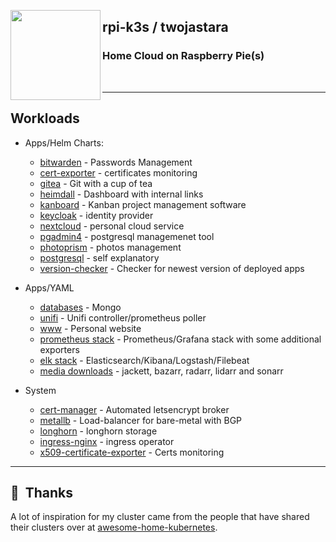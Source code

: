 <!--img src="assets/rpi.png" align="left" width="144px" height="144px"/-->

<img src="https://raspbernetes.github.io/img/logo.svg" align="left" width="144px"
height="144px"/>

## rpi-k3s / twojastara

### Home Cloud on Raspberry Pie(s)

<br>
<!--START_SECTION_PROFILE_VIEWS:readme-info-->

<!--END_SECTION_PROFILE_VIEWS:readme-info-->

* * *

## Workloads

- Apps/Helm Charts:

  - [bitwarden](cluster/cluster/helm/bitwarden) - Passwords Management
  - [cert-exporter](cluster/helm/cert-exporter) - certificates monitoring
  - [gitea](cluster/helm/gitea) - Git with a cup of tea
  - [heimdall](cluster/helm/heimdall) - Dashboard with internal links
  - [kanboard](cluster/helm/kanboard) - Kanban project management software
  - [keycloak](cluster/helm/keycloak) - identity provider
  - [nextcloud](cluster/helm/nextcloud) - personal cloud service
  - [pgadmin4](cluster/helm/pgadmin) - postgresql managemenet tool
  - [photoprism](cluster/helm/photoprism) - photos management
  - [postgresql](cluster/helm/postgresql) - self explanatory
  - [version-checker](cluster/helm/version-checker) - Checker for newest version of deployed apps

- Apps/YAML

  - [databases](cluster/apps/db) - Mongo
  - [unifi](cluster/apps/unifi) - Unifi controller/prometheus poller
  - [www](cluster/apps/www) - Personal website
  - [prometheus stack](cluster/apps/monitoring) - Prometheus/Grafana stack with some additional exporters
  - [elk stack](cluster/apps/logging) - Elasticsearch/Kibana/Logstash/Filebeat
  - [media downloads](cluster/apps/media) - jackett, bazarr, radarr, lidarr and sonarr

- System

  - [cert-manager](https://github.com/jetstack/cert-manager) - Automated letsencrypt broker
  - [metallb](cluster/core/networking) - Load-balancer for bare-metal with BGP
  - [longhorn](cluster/helm/longhorn) - longhorn storage
  - [ingress-nginx](cluster/helm/ingress-nginx) - ingress operator
  - [x509-certificate-exporter](cluster/helm/x509-certificate-exporter) - Certs monitoring
<!--START_SECTION_LINES_OF_CODE:readme-info-->

<!--END_SECTION_LINES_OF_CODE:readme-info-->

* * *

## :handshake:  Thanks

A lot of inspiration for my cluster came from the people that have shared their
clusters over at [awesome-home-kubernetes].

[awesome-home-kubernetes]: https://github.com/k8s-at-home/awesome-home-kubernetes
